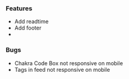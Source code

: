 ### Features

- Add readtime
- Add footer
-

### Bugs

- Chakra Code Box not responsive on mobile
- Tags in feed not responsive on mobile

###
